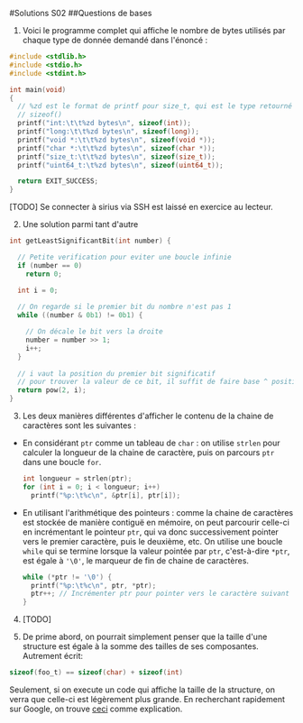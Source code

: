 #Solutions S02
##Questions de bases
1. Voici le programme complet qui affiche le nombre de bytes utilisés par chaque type de donnée demandé dans l'énoncé :
  ```c
  #include <stdlib.h>
  #include <stdio.h>
  #include <stdint.h>
  
  int main(void)
  {
    // %zd est le format de printf pour size_t, qui est le type retourné par
    // sizeof()
    printf("int:\t\t%zd bytes\n", sizeof(int));
    printf("long:\t\t%zd bytes\n", sizeof(long));
    printf("void *:\t\t%zd bytes\n", sizeof(void *));
    printf("char *:\t\t%zd bytes\n", sizeof(char *));
    printf("size_t:\t\t%zd bytes\n", sizeof(size_t));
    printf("uint64_t:\t%zd bytes\n", sizeof(uint64_t));

    return EXIT_SUCCESS;
  }
  ```
  
  [TODO] Se connecter à sirius via SSH est laissé en exercice au lecteur.

2. Une solution parmi tant d'autre
  ```c
  int getLeastSignificantBit(int number) {
  
    // Petite verification pour eviter une boucle infinie
    if (number == 0)
      return 0;
  
    int i = 0;
    
    // On regarde si le premier bit du nombre n'est pas 1
    while ((number & 0b1) != 0b1) {
  
      // On décale le bit vers la droite
      number = number >> 1;
      i++;
    }
    
    // i vaut la position du premier bit significatif
    // pour trouver la valeur de ce bit, il suffit de faire base ^ position
    return pow(2, i);
  }
  ```

3. Les deux manières différentes d'afficher le contenu de la chaine de caractères sont les suivantes :
  
  - En considérant `ptr` comme un tableau de `char` : on utilise `strlen` pour calculer la longueur de la chaine de caractère, puis on parcours `ptr` dans une boucle `for`.
    
    ```c
    int longueur = strlen(ptr);
    for (int i = 0; i < longueur; i++)
      printf("%p:\t%c\n", &ptr[i], ptr[i]);
    ```
    
  - En utilisant l'arithmétique des pointeurs : comme la chaine de caractères est stockée de manière contiguë en mémoire, on peut parcourir celle-ci en incrémentant le pointeur `ptr`, qui va donc successivement pointer vers le premier caractère, puis le deuxième, etc. On utilise une boucle `while` qui se termine lorsque la valeur pointée par `ptr`, c'est-à-dire `*ptr`, est égale à `'\0'`, le marqueur de fin de chaine de caractères.
    
    ```c
    while (*ptr != '\0') {
      printf("%p:\t%c\n", ptr, *ptr);
      ptr++; // Incrémenter ptr pour pointer vers le caractère suivant
    }
    ```

4. [TODO]

5. De prime abord, on pourrait simplement penser que la taille d'une structure est égale à la somme des tailles de ses composantes.
  Autrement écrit:
  ```c
  sizeof(foo_t) == sizeof(char) + sizeof(int)
  ```
  
  Seulement, si on execute un code qui affiche la taille de la structure, on verra que celle-ci est légèrement plus grande.
  En recherchant rapidement sur Google, on trouve [ceci](http://stackoverflow.com/questions/119123/why-isnt-sizeof-for-a-struct-equal-to-the-sum-of-sizeof-of-each-member) comme explication.
